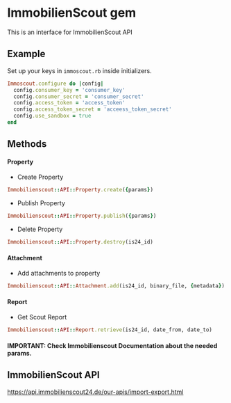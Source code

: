 # ImmobilienScout gem

This is an interface for ImmobilienScout API

## Example
Set up your keys in `immoscout.rb` inside initializers.
```ruby
Immoscout.configure do |config|
  config.consumer_key = 'consumer_key'
  config.consumer_secret = 'consumer_secret'
  config.access_token = 'access_token'
  config.access_token_secret = 'acceess_token_secret'
  config.use_sandbox = true
end

```

## Methods

#### Property
 - Create Property
```ruby
Immobilienscout::API::Property.create({params})
```

- Publish Property
```ruby
Immobilienscout::API::Property.publish({params})
```

- Delete Property
```ruby
Immobilienscout::API::Property.destroy(is24_id)
```

#### Attachment
 - Add attachments to property
```ruby
Immobilienscout::API::Attachment.add(is24_id, binary_file, {metadata})
```

#### Report
- Get Scout Report
```ruby
Immobilienscout::API::Report.retrieve(is24_id, date_from, date_to)
```

#### IMPORTANT: Check Immobilienscout Documentation about the needed params.


## ImmobilienScout API

 https://api.immobilienscout24.de/our-apis/import-export.html
